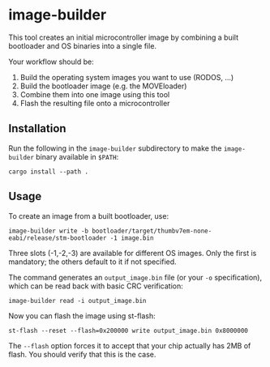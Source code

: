 # image-builder

This tool creates an initial microcontroller image by combining a built bootloader and OS binaries into a single file.

Your workflow should be:

1. Build the operating system images you want to use (RODOS, ...)
2. Build the bootloader image (e.g. the MOVEloader)
3. Combine them into one image using this tool
4. Flash the resulting file onto a microcontroller

## Installation

Run the following in the `image-builder` subdirectory to make the `image-builder` binary available in `$PATH`:

    cargo install --path .

## Usage

To create an image from a built bootloader, use:

    image-builder write -b bootloader/target/thumbv7em-none-eabi/release/stm-bootloader -1 image.bin

Three slots (-1,-2,-3) are available for different OS images. Only the first is mandatory; the others default to it if not specified.

The command generates an `output_image.bin` file (or your `-o` specification), which can be read back with basic CRC verification:

    image-builder read -i output_image.bin

Now you can flash the image using st-flash:

    st-flash --reset --flash=0x200000 write output_image.bin 0x8000000

The `--flash` option forces it to accept that your chip actually has 2MB of flash. You should verify that this is the case.
